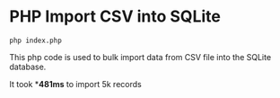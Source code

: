 # PHP Import CSV into SQLite

``` shell
php index.php
```
This php code is used to bulk import data from CSV file into the SQLite database.

It took ***481ms** to import 5k records
